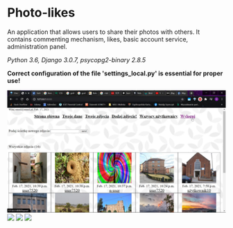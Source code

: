 #  Photo-likes

An application that allows users to share their photos with others. 
It contains commenting mechanism, likes, basic account service, administration panel.

_Python 3.6, Django 3.0.7, psycopg2-binary 2.8.5_

**Correct configuration of the file 'settings_local.py' is essential for proper use!**

<img src="photo01.jpg" width="600">
<img src="photo02.jpg" width="600">
<img src="photo03.jpg" width="600">
<img src="photo04.jpg" width="600">
